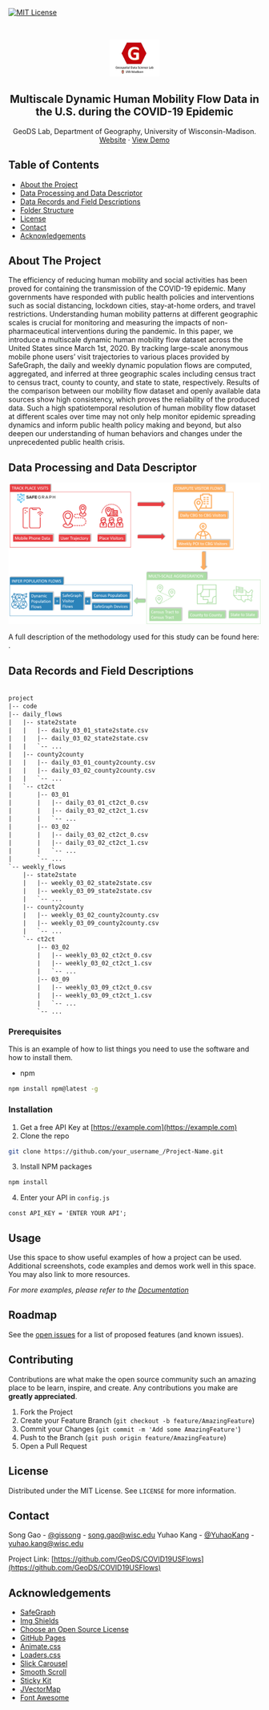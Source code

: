 <!-- PROJECT SHIELDS -->
<!--
*** I'm using markdown "reference style" links for readability.
*** Reference links are enclosed in brackets [ ] instead of parentheses ( ).
*** See the bottom of this document for the declaration of the reference variables
*** for contributors-url, forks-url, etc. This is an optional, concise syntax you may use.
*** https://www.markdownguide.org/basic-syntax/#reference-style-links
-->
<!--[![Contributors][contributors-shield]][contributors-url]
[![Forks][forks-shield]][forks-url]
[![Stargazers][stars-shield]][stars-url]-->
[![MIT License][license-shield]][license-url]



<!-- PROJECT LOGO -->
<br />
<p align="center">
  <a href="https://geods.geography.wisc.edu/">
    <img src="images/GeoDSLogo.jpg" alt="Logo" width="100">
  </a>

  <h2 align="center">Multiscale Dynamic Human Mobility Flow Data in the U.S. during the COVID-19 Epidemic</h2>

  <p align="center">
    GeoDS Lab, Department of Geography, University of Wisconsin-Madison.
    <br />
    <a href="https://geods.geography.wisc.edu/covid-19-physical-distancing">Website</a>
    ·
    <a href="https://github.com/othneildrew/Best-README-Template">View Demo</a>
  </p>
</p>



<!-- TABLE OF CONTENTS -->
## Table of Contents

* [About the Project](#about-the-project)
* [Data Processing and Data Descriptor](#processing)
* [Data Records and Field Descriptions](#records)
* [Folder Structure](#folder)
* [License](#license)
* [Contact](#contact)
* [Acknowledgements](#acknowledgements)



<!-- ABOUT THE PROJECT -->
## About The Project


The efficiency of reducing human mobility and social activities has been proved for containing the transmission of the COVID-19 epidemic. Many governments have responded with public health policies and interventions such as social distancing, lockdown cities, stay-at-home orders, and travel restrictions. 
Understanding human mobility patterns at different geographic scales is crucial for monitoring and measuring the impacts of non-pharmaceutical interventions during the pandemic. 
In this paper, we introduce a multiscale dynamic human mobility flow dataset across the United States since March 1st, 2020.
By tracking large-scale anonymous mobile phone users’ visit trajectories to various places provided by SafeGraph, the daily and weekly dynamic population flows are computed, aggregated, and inferred at three geographic scales including census tract to census tract, county to county, and state to state, respectively.
Results of the comparison between our mobility flow dataset and openly available data sources show high consistency, which proves the reliability of the produced data. 
Such a high spatiotemporal resolution of human mobility flow dataset at different scales over time may not only help monitor epidemic spreading dynamics and inform public health policy making and beyond, but also deepen our understanding of human behaviors and changes under the unprecedented public health crisis. 


<!-- GETTING STARTED -->
## Data Processing and Data Descriptor 

<p align="center">
  <a href="https://geods.geography.wisc.edu/">
    <img src="images/framework.png" alt="framework" >
  </a>
</p>



A full description of the methodology used for this study can be found here: .

## Data Records and Field Descriptions

```

project
|-- code
|-- daily_flows
|   |-- state2state
|   |   |-- daily_03_01_state2state.csv
|   |   |-- daily_03_02_state2state.csv
|   |   `-- ...
|   |-- county2county
|   |   |-- daily_03_01_county2county.csv
|   |   |-- daily_03_02_county2county.csv
|   |   `-- ...
|   `-- ct2ct
|       |-- 03_01
|       |   |-- daily_03_01_ct2ct_0.csv
|       |   |-- daily_03_02_ct2ct_1.csv
|       |   `-- ...
|       |-- 03_02
|       |   |-- daily_03_02_ct2ct_0.csv
|       |   |-- daily_03_02_ct2ct_1.csv
|       |   `-- ...
|       `-- ...
`-- weekly_flows
    |-- state2state
    |   |-- weekly_03_02_state2state.csv
    |   |-- weekly_03_09_state2state.csv
    |   `-- ...
    |-- county2county
    |   |-- weekly_03_02_county2county.csv
    |   |-- weekly_03_09_county2county.csv
    |   `-- ...
    `-- ct2ct
        |-- 03_02
        |   |-- weekly_03_02_ct2ct_0.csv
        |   |-- weekly_03_02_ct2ct_1.csv
        |   `-- ...
        |-- 03_09
        |   |-- weekly_03_09_ct2ct_0.csv
        |   |-- weekly_03_09_ct2ct_1.csv
        |   `-- ...
        `-- ...
```

### Prerequisites

This is an example of how to list things you need to use the software and how to install them.
* npm
```sh
npm install npm@latest -g
```

### Installation

1. Get a free API Key at [https://example.com](https://example.com)
2. Clone the repo
```sh
git clone https://github.com/your_username_/Project-Name.git
```
3. Install NPM packages
```sh
npm install
```
4. Enter your API in `config.js`
```JS
const API_KEY = 'ENTER YOUR API';
```



<!-- USAGE EXAMPLES -->
## Usage

Use this space to show useful examples of how a project can be used. Additional screenshots, code examples and demos work well in this space. You may also link to more resources.

_For more examples, please refer to the [Documentation](https://example.com)_



<!-- ROADMAP -->
## Roadmap

See the [open issues](https://github.com/othneildrew/Best-README-Template/issues) for a list of proposed features (and known issues).



<!-- CONTRIBUTING -->
## Contributing

Contributions are what make the open source community such an amazing place to be learn, inspire, and create. Any contributions you make are **greatly appreciated**.

1. Fork the Project
2. Create your Feature Branch (`git checkout -b feature/AmazingFeature`)
3. Commit your Changes (`git commit -m 'Add some AmazingFeature'`)
4. Push to the Branch (`git push origin feature/AmazingFeature`)
5. Open a Pull Request



<!-- LICENSE -->
## License

Distributed under the MIT License. See `LICENSE` for more information.



<!-- CONTACT -->
## Contact

Song Gao - [@gissong](https://twitter.com/gissong) - song.gao@wisc.edu
Yuhao Kang - [@YuhaoKang](https://twitter.com/YuhaoKang) - yuhao.kang@wisc.edu

Project Link: [https://github.com/GeoDS/COVID19USFlows](https://github.com/GeoDS/COVID19USFlows)



<!-- ACKNOWLEDGEMENTS -->
## Acknowledgements
* [SafeGraph](https://www.safegraph.com/)
* [Img Shields](https://shields.io)
* [Choose an Open Source License](https://choosealicense.com)
* [GitHub Pages](https://pages.github.com)
* [Animate.css](https://daneden.github.io/animate.css)
* [Loaders.css](https://connoratherton.com/loaders)
* [Slick Carousel](https://kenwheeler.github.io/slick)
* [Smooth Scroll](https://github.com/cferdinandi/smooth-scroll)
* [Sticky Kit](http://leafo.net/sticky-kit)
* [JVectorMap](http://jvectormap.com)
* [Font Awesome](https://fontawesome.com)





<!-- MARKDOWN LINKS & IMAGES -->
<!-- https://www.markdownguide.org/basic-syntax/#reference-style-links -->
<!--[contributors-shield]: https://img.shields.io/github/contributors/othneildrew/Best-README-Template.svg?style=flat-square
[contributors-url]: https://github.com/GeoDS/COVID19USFlows/graphs/contributors
[forks-shield]: https://img.shields.io/github/forks/othneildrew/Best-README-Template.svg?style=flat-square
[forks-url]: https://github.com/GeoDS/COVID19USFlows/network/members
[stars-shield]: https://img.shields.io/github/stars/othneildrew/Best-README-Template.svg?style=flat-square
[stars-url]: https://github.com/GeoDS/COVID19USFlows/stargazers
-->
[license-shield]: https://img.shields.io/github/license/othneildrew/Best-README-Template.svg?style=flat-square
[license-url]: https://github.com/othneildrew/Best-README-Template/blob/master/LICENSE.txt
[product-screenshot]: images/screenshot.png
